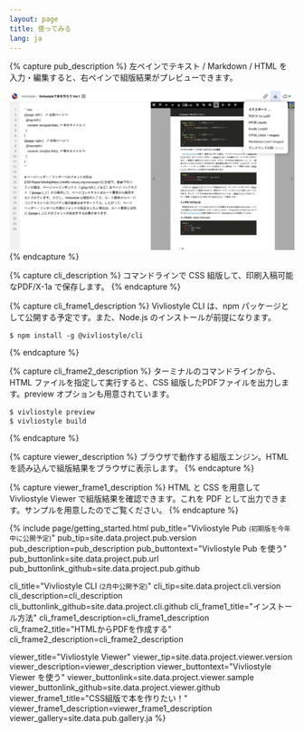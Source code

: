 ```yaml
---
layout: page
title: 使ってみる
lang: ja
---
```


{% capture pub_description %}
左ペインでテキスト / Markdown / HTML を入力・編集すると、右ペインで組版結果がプレビューできます。

![](/assets/screenshot-pub.png)
{% endcapture %}


{% capture cli_description %}
コマンドラインで CSS 組版して、印刷入稿可能なPDF/X-1a で保存します。
{% endcapture %}


{% capture cli_frame1_description %}
Vivliostyle CLI は、npm パッケージとして公開する予定です。また、Node.js のインストールが前提になります。

```shell
$ npm install -g @vivliostyle/cli
```
{% endcapture %}


{% capture cli_frame2_description %}
ターミナルのコマンドラインから、HTML ファイルを指定して実行すると、CSS 組版したPDFファイルを出力します。preview オプションも用意されています。

```shell
$ vivliostyle preview
$ vivliostyle build
```
{% endcapture %}


{% capture viewer_description %}
ブラウザで動作する組版エンジン。HTML を読み込んで組版結果をブラウザに表示します。
{% endcapture %}


{% capture viewer_frame1_description %}
HTML と CSS を用意して Vivliostyle Viewer で組版結果を確認できます。これを PDF として出力できます。サンプルを用意したのでご覧ください。
{% endcapture %}


{% include page/getting_started.html
  pub_title="Vivliostyle Pub <small>(初期版を今年中に公開予定)</small>"
  pub_tip=site.data.project.pub.version
  pub_description=pub_description
  pub_buttontext="Vivliostyle Pub を使う"
  pub_buttonlink=site.data.project.pub.url
  pub_buttonlink_github=site.data.project.pub.github

  cli_title="Vivliostyle CLI <small>(2月中公開予定)</small>"
  cli_tip=site.data.project.cli.version
  cli_description=cli_description
  cli_buttonlink_github=site.data.project.cli.github
  cli_frame1_title="インストール方法"
  cli_frame1_description=cli_frame1_description
  cli_frame2_title="HTMLからPDFを作成する"
  cli_frame2_description=cli_frame2_description

  viewer_title="Vivliostyle Viewer"
  viewer_tip=site.data.project.viewer.version
  viewer_description=viewer_description
  viewer_buttontext="Vivliostyle Viewer を使う"
  viewer_buttonlink=site.data.project.viewer.sample
  viewer_buttonlink_github=site.data.project.viewer.github
  viewer_frame1_title="CSS組版で本を作りたい！"
  viewer_frame1_description=viewer_frame1_description
  viewer_gallery=site.data.pub.gallery.ja
%}
